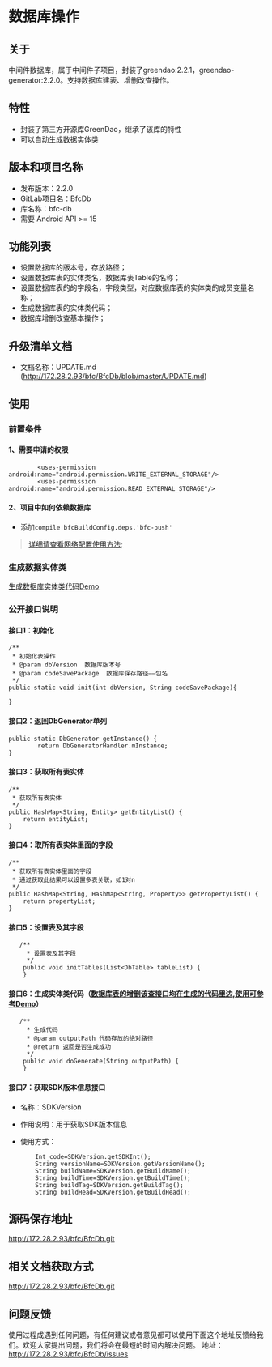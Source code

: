 # 数据库操作

## 关于

中间件数据库，属于中间件子项目，封装了greendao:2.2.1，greendao-generator:2.2.0。支持数据库建表、增删改查操作。

## 特性

+ 封装了第三方开源库GreenDao，继承了该库的特性
+ 可以自动生成数据实体类

## 版本和项目名称

+ 发布版本：2.2.0
+ GitLab项目名：BfcDb
+ 库名称：bfc-db
+ 需要 Android API >= 15

## 功能列表

+ 设置数据库的版本号，存放路径；
+ 设置数据库表的实体类名，数据库表Table的名称；
+ 设置数据库表的的字段名，字段类型，对应数据库表的实体类的成员变量名称；
+ 生成数据库表的实体类代码；
+ 数据库增删改查基本操作；

## 升级清单文档

+ 文档名称：UPDATE.md (http://172.28.2.93/bfc/BfcDb/blob/master/UPDATE.md)

## 使用

### 前置条件

#### 1、需要申请的权限

            <uses-permission android:name="android.permission.WRITE_EXTERNAL_STORAGE"/>
            <uses-permission android:name="android.permission.READ_EXTERNAL_STORAGE"/>

#### 2、项目中如何依赖数据库

-  添加`compile bfcBuildConfig.deps.'bfc-push'`
>  [详细请查看网络配置使用方法](http://172.28.2.93/bfc/Bfc/blob/develop/public-config/%E4%BE%9D%E8%B5%96%E4%BD%BF%E7%94%A8%E8%AF%B4%E6%98%8E.md);


### 生成数据实体类

[生成数据库实体类代码Demo](http://172.28.2.93/bfc/BfcDb/blob/master/BfcDbGeneratorDemo/src/main/java/com/eebbk/bfc/db/generator/demo/DbGenerate.java)

### 公开接口说明

#### 接口1：初始化

    /**
     * 初始化表操作
     * @param dbVersion  数据库版本号
     * @param codeSavePackage  数据库保存路径——包名
     */
    public static void init(int dbVersion, String codeSavePackage){

    }
#### 接口2：返回DbGenerator单列

    public static DbGenerator getInstance() {
            return DbGeneratorHandler.mInstance;
    }

#### 接口3：获取所有表实体

    /**
     * 获取所有表实体
     */
    public HashMap<String, Entity> getEntityList() {
        return entityList;
    }

#### 接口4：取所有表实体里面的字段

    /**
     * 获取所有表实体里面的字段
     * 通过获取此结果可以设置多表关联，如1对n
     */
    public HashMap<String, HashMap<String, Property>> getPropertyList() {
        return propertyList;
    }

#### 接口5：设置表及其字段

       /**
         * 设置表及其字段
         */
        public void initTables(List<DbTable> tableList) {
        }

#### 接口6：生成实体类代码（[数据库表的增删该查接口均在生成的代码里边,使用可参考Demo](http://172.28.2.93/bfc/BfcDb/tree/master/BfcDbDemo/src/main/java/com/eebbk/bfc/db/demo/db)）

       /**
         * 生成代码
         * @param outputPath 代码存放的绝对路径
         * @return 返回是否生成成功
         */
        public void doGenerate(String outputPath) {
        }

#### 接口7：获取SDK版本信息接口
 - 名称：SDKVersion
 - 作用说明：用于获取SDK版本信息

 - 使用方式：

		   Int code=SDKVersion.getSDKInt();
	       String versionName=SDKVersion.getVersionName();
	       String buildName=SDKVersion.getBuildName();
	       String buildTime=SDKVersion.getBuildTime();
	       String buildTag=SDKVersion.getBuildTag();
	       String buildHead=SDKVersion.getBuildHead();

## 源码保存地址
http://172.28.2.93/bfc/BfcDb.git

## 相关文档获取方式
http://172.28.2.93/bfc/BfcDb.git

## 问题反馈

使用过程成遇到任何问题，有任何建议或者意见都可以使用下面这个地址反馈给我们。欢迎大家提出问题，我们将会在最短的时间内解决问题。 地址：http://172.28.2.93/bfc/BfcDb/issues
